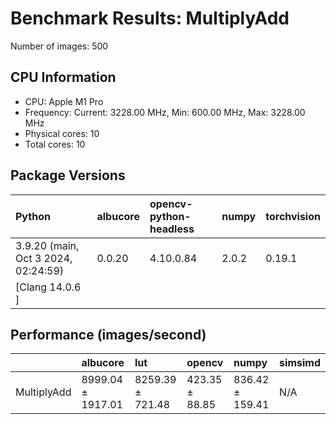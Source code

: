 # Benchmark Results: MultiplyAdd

Number of images: 500

## CPU Information

- CPU: Apple M1 Pro
- Frequency: Current: 3228.00 MHz, Min: 600.00 MHz, Max: 3228.00 MHz
- Physical cores: 10
- Total cores: 10

## Package Versions

| Python                                | albucore   | opencv-python-headless   | numpy   | torchvision   |
|:--------------------------------------|:-----------|:-------------------------|:--------|:--------------|
| 3.9.20 (main, Oct  3 2024, 02:24:59)  | 0.0.20     | 4.10.0.84                | 2.0.2   | 0.19.1        |
| [Clang 14.0.6 ]                       |            |                          |         |               |

## Performance (images/second)

|             | albucore          | lut              | opencv         | numpy           | simsimd   |
|:------------|:------------------|:-----------------|:---------------|:----------------|:----------|
| MultiplyAdd | 8999.04 ± 1917.01 | 8259.39 ± 721.48 | 423.35 ± 88.85 | 836.42 ± 159.41 | N/A       |
